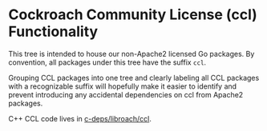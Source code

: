 # Cockroach Community License (ccl) Functionality
This tree is intended to house our non-Apache2 licensed Go packages. By
convention, all packages under this tree have the suffix `ccl`.

Grouping CCL packages into one tree and clearly labeling all CCL packages
with a recognizable suffix will hopefully make it easier to identify and prevent
introducing any accidental dependencies on ccl from Apache2 packages.

C++ CCL code lives in [c-deps/libroach/ccl](/c-deps/libroach/ccl).
